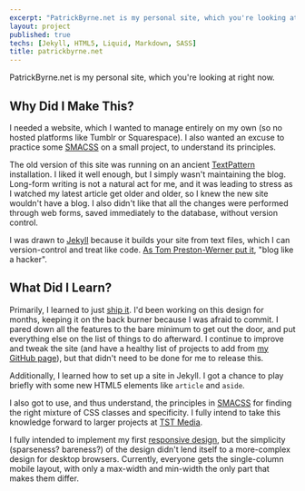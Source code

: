 ```yaml
---
excerpt: "PatrickByrne.net is my personal site, which you're looking at right now"
layout: project
published: true
techs: [Jekyll, HTML5, Liquid, Markdown, SASS]
title: patrickbyrne.net
---
```


PatrickByrne.net is my personal site, which you're looking at right now.

## Why Did I Make This?

I needed a website, which I wanted to manage entirely on my own (so no hosted
platforms like Tumblr or Squarespace). I also wanted an excuse to practice some
[SMACSS] on a small project, to understand its principles.

The old version of this site was running on an ancient [TextPattern]
installation. I liked it well enough, but I simply wasn't maintaining the blog.
Long-form writing is not a natural act for me, and it was leading to stress as
I watched my latest article get older and older, so I knew the new site
wouldn't have a blog. I also didn't like that all the changes were performed
through web forms, saved immediately to the database, without version control.

I was drawn to [Jekyll] because it builds your site from text files, which I
can version-control and treat like code. [As Tom Preston-Werner put
it][tpw-blog], "blog like a hacker".

## What Did I Learn?

Primarily, I learned to just [ship it]. I'd been working on this design for
months, keeping it on the back burner because I was afraid to commit. I pared
down all the features to the bare minimum to get out the door, and put
everything else on the list of things to do afterward. I continue to improve
and tweak the site (and have a healthy list of projects to add from [my GitHub
page]), but that didn't need to be done for me to release this.

Additionally, I learned how to set up a site in Jekyll. I got a chance to play
briefly with some new HTML5 elements like `article` and `aside`.

I also got to use, and thus understand, the principles in [SMACSS] for finding
the right mixture of CSS classes and specificity. I fully intend to take this
knowledge forward to larger projects at [TST Media].

I fully intended to implement my first [responsive design], but the simplicity
(sparseness? bareness?) of the design didn't lend itself to a more-complex
design for desktop browsers. Currently, everyone gets the single-column mobile
layout, with only a max-width and min-width the only part that makes them
differ.


[TextPattern]: http://textpattern.com/
[SMACSS]: http://smacss.com/ "Scalable and Modular Architecture for CSS"
[Jekyll]: http://jekyllrb.com/
[tpw-blog]: http://tom.preston-werner.com/2008/11/17/blogging-like-a-hacker.html
[TST Media]: http://tstmedia.com/
[responsive design]: http://www.abookapart.com/products/responsive-web-design
[ship it]: http://shipitsquirrel.github.com/
[my GitHub page]: https://github.com/pbyrne
